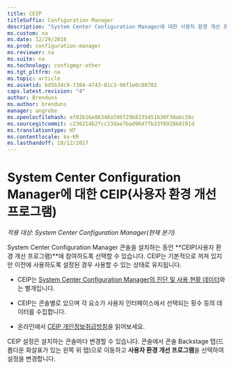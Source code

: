 ```yaml
---
title: CEIP
titleSuffix: Configuration Manager
description: "System Center Configuration Manager에 대한 사용자 환경 개선 프로그램 설정에 대해 알아봅니다."
ms.custom: na
ms.date: 12/29/2016
ms.prod: configuration-manager
ms.reviewer: na
ms.suite: na
ms.technology: configmgr-other
ms.tgt_pltfrm: na
ms.topic: article
ms.assetid: bd5b34c9-7304-4743-81c3-96f1e0c80702
caps.latest.revision: "4"
author: Brenduns
ms.author: brenduns
manager: angrobe
ms.openlocfilehash: ef02b16e86348a596f29b8235451b30f30a6c38c
ms.sourcegitcommit: c236214b2fcc13dae7bad96d7fb33f692868191d
ms.translationtype: HT
ms.contentlocale: ko-KR
ms.lasthandoff: 10/12/2017
---
```

# <a name="customer-experience-improvement-program-ceip-for-system-center-configuration-manager"></a>System Center Configuration Manager에 대한 CEIP(사용자 환경 개선 프로그램)

*적용 대상: System Center Configuration Manager(현재 분기)*

System Center Configuration Manager 콘솔을 설치하는 동안 **CEIP(사용자 환경 개선 프로그램)**에 참여하도록 선택할 수 있습니다. CEIP는 기본적으로 꺼져 있지만 이전에 사용하도록 설정된 경우 사용할 수 있는 상태로 유지됩니다.  

-   CEIP는 [System Center Configuration Manager의 진단 및 사용 현황 데이터](../../../core/plan-design/diagnostics/diagnostics-and-usage-data.md)와는 별개입니다.  

-   CEIP는 콘솔별로 있으며 각 요소가 사용자 인터페이스에서 선택되는 횟수 등의 데이터를 수집합니다.  

-   온라인에서 [CEIP 개인정보취급방침](https://www.microsoft.com/products/ceip/en-us/privacypolicy.mspx)을 읽어보세요.  

CEIP 설정은 설치하는 콘솔마다 변경할 수 있습니다. 콘솔에서 콘솔 Backstage 탭(드롭다운 화살표가 있는 왼쪽 위 탭)으로 이동하고 **사용자 환경 개선 프로그램**을 선택하여 설정을 변경합니다.  
